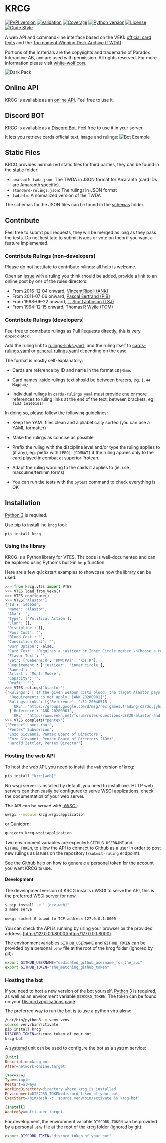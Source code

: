 # KRCG

[![PyPI version](https://badge.fury.io/py/krcg.svg)](https://badge.fury.io/py/krcg)
[![Validation](https://github.com/lionel-panhaleux/krcg/workflows/Validation/badge.svg)](https://github.com/lionel-panhaleux/krcg/actions)
[![Coverage](https://api.codacy.com/project/badge/Grade/32d1b809494e4935967608f13f52004a)](https://app.codacy.com/manual/lionel-panhaleux/krcg?utm_source=github.com&utm_medium=referral&utm_content=lionel-panhaleux/krcg&utm_campaign=Badge_Grade_Dashboard)
[![Python version](https://img.shields.io/badge/python-3.8-blue)](https://www.python.org/downloads/)
[![License](https://img.shields.io/badge/License-MIT-blue)](https://opensource.org/licenses/MIT)
[![Code Style](https://img.shields.io/badge/code%20style-black-black)](https://github.com/psf/black)

A web API and command-line interface based on
the VEKN [official card texts](http://www.vekn.net/card-lists)
and the [Tournament Winning Deck Archive (TWDA)](http://www.vekn.fr/decks/twd.htm)

Portions of the materials are the copyrights and trademarks of Paradox Interactive AB,
and are used with permission. All rights reserved.
For more information please visit [white-wolf.com](http://www.white-wolf.com).

![Dark Pack](dark-pack.png)

## Online API

KRCG is available as an [online API](https://api.krcg.org/).
Feel free to use it.

## Discord BOT

KRCG is available as a
[Discord Bot](https://discordapp.com/oauth2/authorize?client_id=703921850270613505&scope=bot).
Feel free to use it in your server.

It lets you retrieve cards official text, image and rulings:
![Bot Example](https://raw.githubusercontent.com/lionel-panhaleux/krcg/master/bot-example.png)

## Static Files

KRCG provides normalized static files for third parties, they can be found in the
[static](https://github.com/lionel-panhaleux/krcg/blob/master/static) folder:

-   `amaranth-twda.json`: The TWDA in JSON format for Amaranth (card IDs are Amaranth specific).
-   `standard-rulings.json`: The rulings in JSON format
-   `twd.htm`: A normalized version of the TWDA

The schemas for the JSON files can be found in the
[schemas](https://github.com/lionel-panhaleux/krcg/blob/master/schemas) folder.

## Contribute

Feel free to submit pull requests, they will be merged as long as they pass the tests.
Do not hestitate to submit issues or vote on them if you want a feature implemented.

### Contribute Rulings (non-developers)

Please do not hestitate to contribute rulings: all help is welcome.

Open an [issue](https://github.com/lionel-panhaleux/krcg/issues)
with a ruling you think should be added,
provide a link to an online post by one of the rules directors:

-   From 2016-12-04 onward, [Vincent Ripoll (ANK)](http://www.vekn.net/forum/news-and-announcements/75402-new-inner-circle-vekn-board-of-directors#79470)
-   From 2011-07-06 onward, [Pascal Bertrand (PIB)](https://groups.google.com/d/msg/rec.games.trading-cards.jyhad/VzRGZO_Iuto/BjJGRVvJ5Z8J)
-   From 1998-06-22 onward, [L. Scott Johnson (LSJ)](https://groups.google.com/d/msg/rec.games.trading-cards.jyhad/RIX1tLgOFjg/xKikfSarfd8J)
-   From 1994-12-15 onward, [Thomas R Wylie (TOM)](https://groups.google.com/d/msg/rec.games.trading-cards.jyhad/Dm_gIP3YvUs/qTyKyq2NWv4J)

### Contribute Rulings (developers)

Feel free to contribute rulings as Pull Requests directly, this is very appreciated.

Add the ruling link to
[rulings-links.yaml](https://github.com/lionel-panhaleux/krcg/blob/master/rulings/rulings-links.yaml),
and the ruling itself to
[cards-rulings.yaml](https://github.com/lionel-panhaleux/krcg/blob/master/rulings/cards-rulings.yaml) or
[general-rulings.yaml](https://github.com/lionel-panhaleux/krcg/blob/master/rulings/general-rulings.yaml)
depending on the case.

The format is mostly self-explanatory:

-   Cards are reference by ID and name in the format `ID|Name`.

-   Card names inside rulings text should be between bracers, eg. `{.44 Magnum}`

-   Individual rulings in `cards-rulings.yaml` must provide one or more references
    to ruling links at the end of the text, between brackets, eg `[LSJ 20100101]`

In doing so, please follow the following guidelines:

-   Keep the YAML files clean and alphabetically sorted (you can use a YAML formatter)

-   Make the rulings as concise as possible

-   Prefix the ruling with the discipline level and/or type the ruling applies to (if any),
    eg. prefix with `[PRO] [COMBAT]` if the ruling applies only to the card played in combat at superior Protean.

-   Adapt the ruling wording to the cards it applies to (ie. use masculine/feminin forms)

-   You can run the tests with the `pytest` command to check everything is OK

## Installation

[Python 3](https://www.python.org/downloads/) is required.

Use pip to install the `krcg` tool:

```bash
pip install krcg
```

### Using the library

KRCG is a Python library for VTES.
The code is well-documented and can be explored using Python's built-in `help` function.

Here are a few quickstart examples to showcase how the library can be used:

```python
>>> from krcg.vtes import VTES
>>> VTES.load_from_vekn()
>>> VTES.configure()
>>> VTES["Alastor"]
{'Id': '100038',
 'Name': 'Alastor',
 'Aka': '',
 'Type': ['Political Action'],
 'Clan': [],
 'Discipline': [],
 'Pool Cost': '',
 'Blood Cost': '',
 'Conviction Cost': '',
 'Burn Option': False,
 'Card Text': 'Requires a justicar or Inner Circle member.\nChoose a ready Camarilla vampire. If this referendum is successful, search your library for an equipment card and place this card and the equipment on the chosen vampire. Pay half the cost (round down) of the equipment. This vampire may enter combat with any vampire controlled by another Methuselah as a +1 stealth Ⓓ  action. This vampire cannot commit diablerie. A vampire may have only one Alastor.',
 'Flavor Text': '',
 'Set': ['Gehenna:R', 'KMW:PAl', 'KoT:R'],
 'Requirement': ['justicar', 'inner circle'],
 'Banned': '',
 'Artist': 'Monte Moore',
 'Capacity': '',
 'Draft': ''}
>>> VTES.rulings["Alastor"]
{'Rulings': ['If the given weapon costs blood, the target Alastor pays the cost. [LSJ 20040518]',
  'Requirements do not apply. [ANK 20200901]'],
 'Rulings Links': [{'Reference': 'LSJ 20040518',
   'URL': 'https://groups.google.com/d/msg/rec.games.trading-cards.jyhad/4emymfUPwAM/B2SCC7L6kuMJ'},
  {'Reference': 'ANK 20200901',
   'URL': 'http://www.vekn.net/forum/rules-questions/78830-alastor-and-ankara-citadel#100653'}]}
>>> VTES.complete("pentex")
['Pentex™ Loves You!',
 'Pentex™ Subversion',
 'Enzo Giovanni, Pentex Board of Directors',
 'Enzo Giovanni, Pentex Board of Directors (ADV)',
 'Harold Zettler, Pentex Director']
```

### Hosting the web API

To host the web API, you need to install the `web` version of krcg:

```bash
pip install "krcg[web]"
```

No wsgi server is installed by default, you need to install one.
HTTP web servers can then easily be configured to serve WSGI applications,
check the documentation of your web server.

The API can be served with [uWSGI](https://uwsgi-docs.readthedocs.io):

```bash
uwsgi --module krcg.wsgi:application
```

or [Gunicorn](https://gunicorn.org):

```bash
gunicorn krcg.wsgi:application
```

Two environment variables are expected: `GITHUB_USERNAME` and `GITHUB_TOKEN`,
to allow the API to connect to Github as a user in order to post new rulings
as issues on the repository (`/submit-ruling` endpoint).

See the [Github help](https://help.github.com/en/github/authenticating-to-github/creating-a-personal-access-token-for-the-command-line)
on how to generate a personal token for the account you want KRCG to use.

#### Development

The development version of KRCG installs uWSGI to serve the API,
this is the preferred WSGI server for now.

```bash
$ pip install -e ".[dev,web]"
$ make serve
...
uwsgi socket 0 bound to TCP address 127.0.0.1:8000
```

You can check the API is running by using your browser
on the provided address [http://127.0.0.1:8000](http://127.0.0.1:8000).

The environment variables `GITHUB_USERNAME` and `GITHUB_TOKEN` can be provided
by a personal `.env` file at the root of the krcg folder (ignored by git):

```bash
export GITHUB_USERNAME="dedicated_github_username_for_the_api"
export GITHUB_TOKEN="the_matching_github_token"
```

### Hosting the bot

If you need to host a new version of the bot yourself,
[Python 3](https://www.python.org/downloads/) is required, as well as an
environment variable `DISCORD_TOKEN`.
The token can be found on your
[Discord applications page](https://discord.com/developers/applications).

The preferred way to run the bot is to use a python virtualenv:

```bash
/usr/bin/python3 -m venv venv
source venv/bin/activate
pip install krcg
DISCORD_TOKEN=discord_token_of_your_bot
krcg-bot
```

A [systemd](https://en.wikipedia.org/wiki/Systemd) unit can be used
to configure the bot as a system service:

```ini
[Unit]
Description=krcg-bot
After=network-online.target

[Service]
Type=simple
Restart=always
WorkingDirectory=directory_where_krcg_is_installed
Environment=DISCORD_TOKEN=discord_token_of_your_bot
ExecStart=/bin/bash -c 'source venv/bin/activate && krcg-bot'

[Install]
WantedBy=multi-user.target
```

For development, the environment variable `DISCORD_TOKEN` can be provided
by a personal `.env` file at the root of the krcg folder (ignored by git):

```bash
export DISCORD_TOKEN="discord_token_of_your_bot"
```
